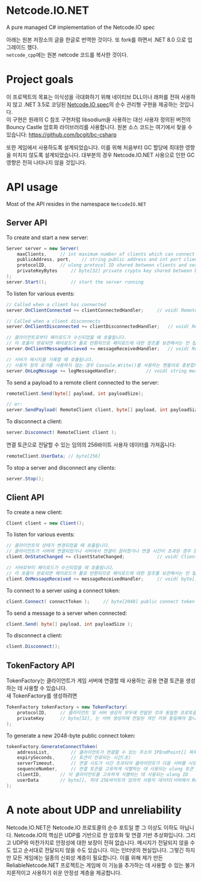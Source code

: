 # Netcode.IO.NET
A pure managed C# implementation of the Netcode.IO spec

아래는 원본 저장소의 글을 한글로 번역한 것이다. 또 fork를 하면서 .NET 8.0 으로 업그레이드 했다.  
`netcode_cpp`에는 원본 netcode 코드를 복사한 것이다.    
  
  
# Project goals
이 프로젝트의 목표는 이식성을 극대화하기 위해 네이티브 DLL이나 래퍼를 전혀 사용하지 않고 .NET 3.5로 코딩된 [Netcode.IO spec](https://github.com/networkprotocol/netcode.io)의 순수 관리형 구현을 제공하는 것입니다.     
이 구현은 원래의 C 참조 구현처럼 libsodium을 사용하는 대신 사용자 정의된 버전의 Bouncy Castle 암호화 라이브러리를 사용합니다. 원본 소스 코드는 여기에서 찾을 수 있습니다: https://github.com/bcgit/bc-csharp  
    
또한 게임에서 사용하도록 설계되었습니다. 이를 위해 처음부터 GC 할당에 최대한 영향을 미치지 않도록 설계되었습니다. 대부분의 경우 Netcode.IO.NET 사용으로 인한 GC 영향은 전혀 나타나지 않을 것입니다.  
    
    
# API usage
Most of the API resides in the namespace `NetcodeIO.NET`

## Server API
To create and start a new server:
```c#
Server server = new Server(
	maxClients,		// int maximum number of clients which can connect to this server at one time
	publicAddress, port,	// string public address and int port clients will connect to
	protocolID,		// ulong protocol ID shared between clients and server
	privateKeyBytes		// byte[32] private crypto key shared between backend servers
);
server.Start();			// start the server running
```

To listen for various events:
```c#
// Called when a client has connected
server.OnClientConnected += clientConnectedHandler;		// void( RemoteClient client )

// Called when a client disconnects
server.OnClientDisconnected += clientDisconnectedHandler;	// void( RemoteClient client )

// 클라이언트로부터 페이로드가 수신되었을 때 호출됩니다.
// 이 호출이 완료되면 페이로드가 풀로 반환되므로 페이로드에 대한 참조를 보관해서는 안 됩니다.
server.OnClientMessageRecieved += messageReceivedHandler;	// void( RemoteClient client, byte[] payload, int payloadSize )

// 서버가 메시지를 기록할 때 호출됩니다.
// 사용자 정의 로거를 사용하지 않는 경우 Console.Write()를 사용하는 핸들러로 충분합니다.
server.OnLogMessage += logMessageHandler;			// void( string message, NetcodeLogLevel logLevel )
```

To send a payload to a remote client connected to the server:
```c#
remoteClient.Send(byte[] payload, int payloadSize);

// or:
server.SendPayload( RemoteClient client, byte[] payload, int payloadSize );
```

To disconnect a client:
```c#
server.Disconnect( RemoteClient client );
```

연결 토큰으로 전달할 수 있는 임의의 256바이트 사용자 데이터를 가져옵니다:
```c#
remoteClient.UserData; // byte[256]
```

To stop a server and disconnect any clients:
```c#
server.Stop();
```

## Client API
To create a new client:
```c#
Client client = new Client();
```

To listen for various events:
```c#
// 클라이언트의 상태가 변경되었을 때 호출됩니다.
// 클라이언트가 서버에 연결되었거나 서버에서 연결이 끊어졌거나 연결 시간이 초과된 경우 등을 감지할 때 사용합니다.
client.OnStateChanged += clientStateChanged;			// void( ClientState state )

// 서버로부터 페이로드가 수신되었을 때 호출됩니다.
// 이 호출이 완료되면 페이로드가 풀로 반환되므로 페이로드에 대한 참조를 보관해서는 안 됩니다.
client.OnMessageReceived += messageReceivedHandler;		// void( byte[] payload, int payloadSize )
```

To connect to a server using a connect token:
```c#
client.Connect( connectToken );		// byte[2048] public connect token as returned by a TokenFactory
```

To send a message to a server when connected:
```c#
client.Send( byte[] payload, int payloadSize );
```

To disconnect a client:
```c#
client.Disconnect();
```

## TokenFactory API
TokenFactory는 클라이언트가 게임 서버에 연결할 때 사용하는 공용 연결 토큰을 생성하는 데 사용할 수 있습니다.  
새 TokenFactory를 생성하려면
```c#
TokenFactory tokenFactory = new TokenFactory(
	protocolID,		// 클라이언트 및 서버 생성자 모두에 전달된 것과 동일한 프로토콜 ID여야 합니다
	privateKey		// byte[32], 는 서버 생성자에 전달된 개인 키와 동일해야 합니다
);
```

To generate a new 2048-byte public connect token:
```c#
tokenFactory.GenerateConnectToken(
	addressList,		// 클라이언트가 연결할 수 있는 주소의 IPEndPoint[] 목록입니다. 하나 이상 32개 이하여야 합니다.
	expirySeconds,		// 토큰이 만료되는 시간(초)
	serverTimeout,		// 연결 시도가 시간 초과되어 클라이언트가 다음 서버를 시도할 때까지 걸리는 시간.
	sequenceNumber,		// 연결 토큰을 고유하게 식별하는 데 사용되는 ulong 토큰 시퀀스 번호.
	clientID,		// 이 클라이언트를 고유하게 식별하는 데 사용되는 ulong ID
	userData		// byte[], 최대 256바이트의 임의의 사용자 데이터(서버에서 RemoteClient.UserData로 사용 가능)
);
```

# A note about UDP and unreliability
Netcode.IO.NET은 Netcode.IO 프로토콜의 순수 포트일 뿐 그 이상도 이하도 아닙니다. Netcode.IO의 핵심은 UDP를 기반으로 한 암호화 및 연결 기반 추상화입니다. 그리고 UDP와 마찬가지로 안정성에 대한 보장이 전혀 없습니다. 메시지가 전달되지 않을 수도 있고 순서대로 전달되지 않을 수도 있습니다. 이는 인터넷의 현실입니다. 그렇긴 하지만 모든 게임에는 일종의 신뢰성 계층이 필요합니다. 이를 위해 제가 만든 ReliableNetcode.NET 프로젝트는 게임에 이 기능을 추가하는 데 사용할 수 있는 불가지론적이고 사용하기 쉬운 안정성 계층을 제공합니다.  
